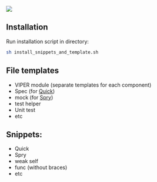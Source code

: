 ![](https://github.com/alspirichev/Xcode-templates/blob/master/resources/New%20teamplate.png)

## Installation

Run installation script in directory:
```sh
sh install_snippets_and_template.sh
```

## File templates

* VIPER module (separate templates for each component)
* Spec (for [Quick](https://github.com/Quick/Quick))
* mock (for [Spry](https://github.com/Rivukis/Spry))
* test helper
* Unit test
* etc

## Snippets:

* Quick
* Spry
* weak self
* func (without braces)
* etc
